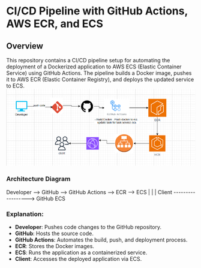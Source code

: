 # CI/CD Pipeline with GitHub Actions, AWS ECR, and ECS

## Overview
This repository contains a CI/CD pipeline setup for automating the deployment of a Dockerized application to AWS ECS (Elastic Container Service) using GitHub Actions. The pipeline builds a Docker image, pushes it to AWS ECR (Elastic Container Registry), and deploys the updated service to ECS.
![Diragram](image.png)


### Architecture Diagram

Developer --> GitHub --> GitHub Actions --> ECR --> ECS | | | Client ------------------> GitHub ECS


### Explanation:
- **Developer**: Pushes code changes to the GitHub repository.
- **GitHub**: Hosts the source code.
- **GitHub Actions**: Automates the build, push, and deployment process.
- **ECR**: Stores the Docker images.
- **ECS**: Runs the application as a containerized service.
- **Client**: Accesses the deployed application via ECS.
